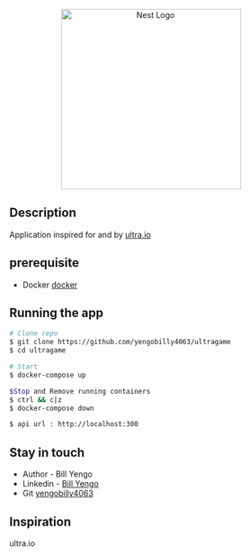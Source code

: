 <p align="center">
  <a href="http://nestjs.com/" target="blank"><img src="https://nestjs.com/img/logo_text.svg" width="320" alt="Nest Logo" /></a>
</p>

## Description

Application inspired for and by [ultra.io](https://www.ultra.io)

## prerequisite

- Docker [docker](https://docs.docker.com/get-docker/)

## Running the app

```bash
# Clone repo
$ git clone https://github.com/yengobilly4063/ultragame
$ cd ultragame

# Start
$ docker-compose up

$Stop and Remove running containers
$ ctrl && c|z
$ docker-compose down

$ api url : http://localhost:300
```

## Stay in touch

- Author - Bill Yengo
- Linkedin - [Bill Yengo](https://www.linkedin.com/in/bill-yengo-a8748b115)
- Git [yengobilly4063](https://github.com/yengobilly4063)

## Inspiration

ultra.io
